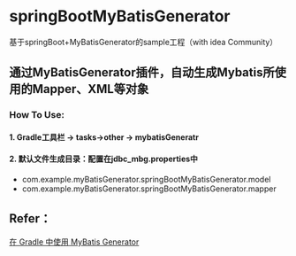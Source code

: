 # springBootMyBatisGenerator
基于springBoot+MyBatisGenerator的sample工程（with idea Community）

## 通过MyBatisGenerator插件，自动生成Mybatis所使用的Mapper、XML等对象
### How To Use:
#### 1. Gradle工具栏 -> tasks->other -> mybatisGeneratr
#### 2. 默认文件生成目录：配置在jdbc_mbg.properties中
- com.example.myBatisGenerator.springBootMyBatisGenerator.model
- com.example.myBatisGenerator.springBootMyBatisGenerator.mapper
## Refer：
[在 Gradle 中使用 MyBatis Generator](http://www.jianshu.com/p/5c85becf5f73)
